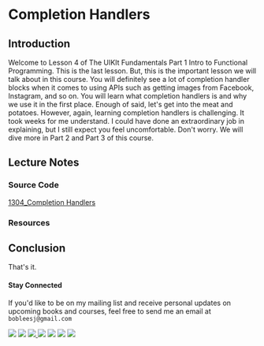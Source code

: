# Completion Handlers

## Introduction
Welcome to Lesson 4 of The UIKIt Fundamentals Part 1 Intro to Functional Programming. This is the last lesson. But, this is the important lesson we will talk about in this course. You will definitely see a lot of completion handler blocks when it comes to using APIs such as getting images from Facebook, Instagram, and so on. You will learn what completion handlers is and why we use it in the first place. Enough of said, let's get into the meat and potatoes. However, again, learning completion handlers is challenging. It took weeks for me understand. I could have done an extraordinary job in explaining, but I still expect you feel uncomfortable. Don't worry. We will dive more in Part 2 and Part 3 of this course.

## Lecture Notes

### Source Code
[1304_Completion Handlers](https://www.dropbox.com/sh/pupb2loge227ka2/AAAA73NEu-yUWUza5QYmvZqsa?dl=0)

### Resources

## Conclusion
That's it.

#### Stay Connected
If you'd like to be on my mailing list and receive personal updates on upcoming books and courses, feel free to send me an email at `bobleesj@gmail.com`
<p>
<a href="http://bobthedeveloper.io"><img src="https://img.shields.io/badge/Personal-Website-333333.svg"></a>
<a href="https://facebook.com/bobthedeveloper"><img src="https://img.shields.io/badge/Facebook-Like-3B5998.svg"></a> <a href="https://youtube.com/bobthedeveloper"><img src="https://img.shields.io/badge/YouTube-Subscribe-CE1312.svg"</a> <a href="https://twitter.com/bobleesj"><img src="https://img.shields.io/badge/Twitter-Follow-55ACEE.svg"></a> <a href="https://instagram.com/bobthedev
"><img src="https://img.shields.io/badge/Instagram-Follow-BB2F92.svg"></a> <a href="https://linkedin.com/in/bobleesj"><img src= "https://img.shields.io/badge/LinkedIn-Connect-0077B5.svg"></a>
<a href="https://medium.com/@bobleesj"><img src="https://img.shields.io/badge/Medium-Read-00AB6C.svg"/></a>
</p>

